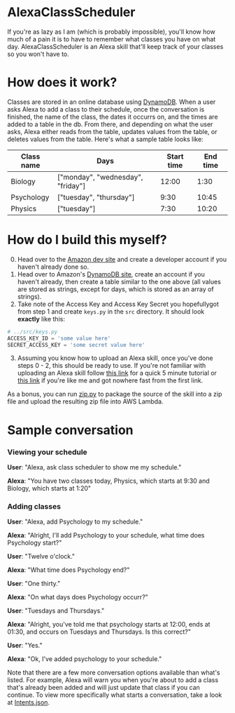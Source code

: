 # AlexaClassScheduler
If you're as lazy as I am (which is probably impossible), you'll know how much of a pain it is to have to remember what classes you have on what day. AlexaClassScheduler is an Alexa skill that'll keep track of your classes so you won't have to.

# How does it work?
Classes are stored in an online database using [DynamoDB](https://aws.amazon.com/dynamodb/). When a user asks Alexa to add a class to their schedule, once the conversation is finished, the name of the class, the dates it occurrs on, and the times are added to a table in the db. From there, and depending on what the user asks, Alexa either reads from the table, updates values from the table, or deletes values from the table. Here's what a sample table looks like:

Class name | Days                              | Start time | End time
-----------|-----------------------------------|------------|----------
Biology    | ["monday", "wednesday", "friday"] | 12:00      | 1:30
Psychology | ["tuesday", "thursday"]           | 9:30       | 10:45
Physics    | ["tuesday"]                       | 7:30       | 10:20

# How do I build this myself?
0. Head over to the [Amazon dev site](https://developer.amazon.com/) and create a developer account if you haven't already done so.
1. Head over to Amazon's [DynamoDB site](https://aws.amazon.com/dynamodb/), create an account if you haven't already, then create a table similar to the one above (all values are stored as strings, except for days, which is stored as an array of strings).
2. Take note of the Access Key and Access Key Secret you hopefullygot from step 1 and create `keys.py` in the `src` directory. It should look **exactly** like this:
```python
# ../src/keys.py
ACCESS_KEY_ID = 'some value here'
SECRET_ACCESS_KEY = 'some secret value here'

```
3. Assuming you know how to upload an Alexa skill, once you've done steps 0 - 2, this should be ready to use. If you're not familiar with uploading an Alexa skill follow [this link](https://developer.amazon.com/alexa-skills-kit/alexa-skill-python-tutorial) for a quick 5 minute tutorial or [this link](https://chatbotsmagazine.com/how-to-develop-an-alexa-skill-in-under-10-minutes-8f288e26ba29) if you're like me and got nowhere fast from the first link.

As a bonus, you can run [zip.py](https://github.com/ctcuff/AlexaClassScheduler/blob/master/zip.py) to package the source of the skill into a zip file and upload the resulting zip file into AWS Lambda.

# Sample conversation
### Viewing your schedule

**User**: "Alexa, ask class scheduler to show me my schedule."

**Alexa**: "You have two classes today, Physics, which starts at 9:30 and Biology, which starts at 1:20"

### Adding classes

**User**: "Alexa, add Psychology to my schedule."

**Alexa**: "Alright, I'll add Psychology to your schedule, what time does Psychology start?"

**User**: "Twelve o'clock."

**Alexa**: "What time does Psychology end?"

**User**: "One thirty."

**Alexa**: "On what days does Psychology occurr?"

**User**: "Tuesdays and Thursdays."

**Alexa**: "Alright, you've told me that psychology starts at 12:00, ends at 01:30, and occurs on Tuesdays and Thursdays. Is this correct?"

**User**: "Yes."

**Alexa**: "Ok, I've added psychology to your schedule."

Note that there are a few more conversation options available than what's listed. For example, Alexa will warn you when you're about to add a class that's already been added and will just update that class if you can continue. To view more specifically what starts a conversation, take a look at [Intents.json](https://github.com/ctcuff/AlexaClassScheduler/blob/master/speech/Intents.json).
